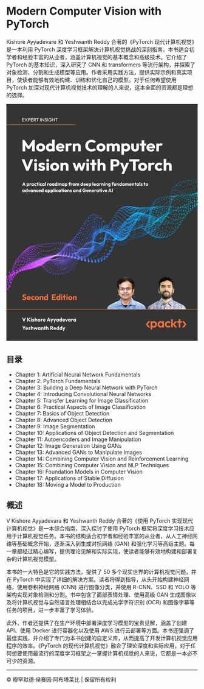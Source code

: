 <!-- ©©©©©©©©©©©©©©©©©©©©©©©© All Rights Are Reserved By Muhammad Husain Abootalebi ©©©©©©©©©©©©©©©©©©©©©©©©©©©©©©©©©© -->

# Modern Computer Vision with PyTorch

Kishore Ayyadevare 和 Yeshwanth Reddy 合著的《PyTorch 现代计算机视觉》是一本利用 PyTorch 深度学习框架解决计算机视觉挑战的深刻指南。本书适合初学者和经验丰富的从业者，涵盖计算机视觉的基本概念和高级技术。它介绍了 PyTorch 的基本知识，深入研究了 CNN 和 transformers 等流行架构，并探索了对象检测、分割和生成模型等应用。作者采用实践方法，提供实际示例和真实项目，使读者能够有效地构建、训练和优化自己的模型。对于任何希望使用 PyTorch 加深对现代计算机视觉技术的理解的人来说，这本全面的资源都是理想的选择。

![Modern Computer Vision with PyTorch](../../assets/Books/Book%20Covers/0%20-%201%20-%20Computer%20Vision%20with%20PyTorch.jpg)

## 目录

- Chapter 1: Artificial Neural Network Fundamentals
- Chapter 2: PyTorch Fundamentals
- Chapter 3: Building a Deep Neural Network with PyTorch
- Chapter 4: Introducing Convolutional Neural Networks
- Chapter 5: Transfer Learning for Image Classification
- Chapter 6: Practical Aspects of Image Classification
- Chapter 7: Basics of Object Detection
- Chapter 8: Advanced Object Detection
- Chapter 9: Image Segmentation
- Chapter 10: Applications of Object Detection and Segmentation
- Chapter 11: Autoencoders and Image Manipulation
- Chapter 12: Image Generation Using GANs
- Chapter 13: Advanced GANs to Manipulate Images
- Chapter 14: Combining Computer Vision and Reinforcement Learning
- Chapter 15: Combining Computer Vision and NLP Techniques
- Chapter 16: Foundation Models in Computer Vision
- Chapter 17: Applications of Stable Diffusion
- Chapter 18: Moving a Model to Production

## 概述

V Kishore Ayyadevara 和 Yeshwanth Reddy 合著的《使用 PyTorch 实现现代计算机视觉》是一本综合指南，深入探讨了使用 PyTorch 框架将深度学习技术应用于计算机视觉任务。本书的结构适合初学者和经验丰富的从业者，从人工神经网络等基础概念开始，逐渐深入到生成对抗网络 (GAN) 和强化学习等高级主题。每一章都经过精心编写，提供理论见解和实际实现，使读者能够有效地构建和部署复杂的计算机视觉模型。

本书的一大特色是它的实践方法，提供了 50 多个现实世界的计算机视觉问题，并在 PyTorch 中实现了详细的解决方案。读者将得到指导，从头开始构建神经网络，使用卷积神经网络 (CNN) 进行图像分类，并使用 R-CNN、SSD 和 YOLO 等架构实现对象检测和分割。书中包含了面部表情处理、使用高级 GAN 生成图像以及将计算机视觉与自然语言处理相结合以完成光学字符识别 (OCR) 和图像字幕等任务的项目，进一步丰富了学习体验。

此外，作者还提供了在生产环境中部署深度学习模型的宝贵见解，涵盖了创建 API、使用 Docker 进行容器化以及使用 AWS 进行云部署等方面。本书还强调了最佳实践，并介绍了专门为本书创建的自定义库，从而提高了开发计算机视觉应用程序的效率。《PyTorch 的现代计算机视觉》融合了理论深度和实际应用，对于任何想要使用最流行的深度学习框架之一掌握计算机视觉的人来说，它都是一本必不可少的资源。

---

© 穆罕默德·侯赛因·阿布塔莱比 | 保留所有权利

<!-- ©©©©©©©©©©©©©©©©©©©©©©©© All Rights Are Reserved By Muhammad Husain Abootalebi ©©©©©©©©©©©©©©©©©©©©©©©©©©©©©©©©©© -->
